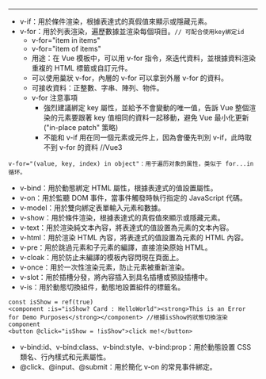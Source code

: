 ---
- v-if：用於條件渲染，根據表達式的真假值來顯示或隱藏元素。
- v-for：用於列表渲染，遍歷數據並渲染每個項目。```// 可配合使用key綁定id```
    - v-for="item in items"
    - v-for="item of items"
    - 用途：在 Vue 模板中，可以用 v-for 指令，來迭代資料，並根據資料渲染重複的 HTML 標籤或自訂元件。
    - 可以使用巢狀 v-for，內層的 v-for 可以拿到外層 v-for 的資料。
    - 可接收資料：正整數、字串、陣列、物件。
    - v-for 注意事項
        - 強烈建議綁定 key 屬性，並給予不會變動的唯一值，告訴 Vue 整個渲染的元素要跟著 key 值相同的資料一起移動，避免 Vue 最小化更新("in-place patch" 策略)
        - 不能和 v-if 用在同一個元素或元件上，因為會優先判別 v-if，此時取不到 v-for 的資料 //Vue3
```
v-for="(value, key, index) in object"：用于遍历对象的属性，类似于 for...in 循环。
```
- v-bind：用於動態綁定 HTML 屬性，根據表達式的值設置屬性。
- v-on：用於監聽 DOM 事件，當事件觸發時執行指定的 JavaScript 代碼。
- v-model：用於雙向綁定表單輸入元素和數據。
- v-show：用於條件渲染，根據表達式的真假值來顯示或隱藏元素。
- v-text：用於渲染純文本內容，將表達式的值設置為元素的文本內容。
- v-html：用於渲染 HTML 內容，將表達式的值設置為元素的 HTML 內容。
- v-pre：用於跳過元素和子元素的編譯，直接渲染原始 HTML。
- v-cloak：用於防止未編譯的模板內容閃現在頁面上。
- v-once：用於一次性渲染元素，防止元素被重新渲染。
- v-slot：用於插槽分發，將內容插入到具名插槽或預設插槽中。
- v-is：用於動態切換組件，動態地設置組件的標籤名。
```
const isShow = ref(true)
<component :is="isShow? Card : HelloWorld"><strong>This is an Error for Demo Purposes</strong></component> //根據isShow的狀態切換渲染component
<button @click="isShow = !isShow">click me!</button>
```
- v-bind:id、v-bind:class、v-bind:style、v-bind:prop：用於動態設置 CSS 類名、行內樣式和元素屬性。
- @click、@input、@submit：用於簡化 v-on 的常見事件綁定。